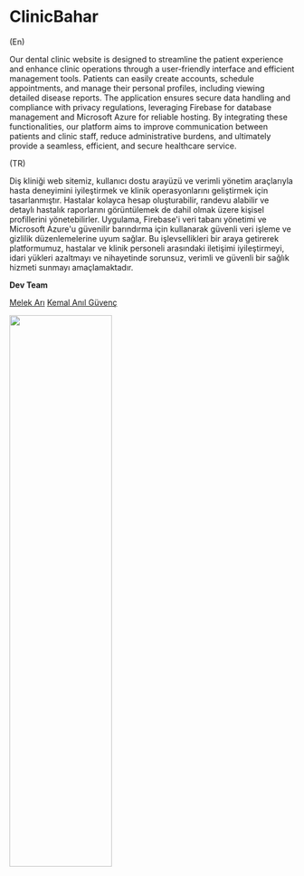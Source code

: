 # ClinicBahar

(En) 

Our dental clinic website is designed to streamline the patient experience and enhance clinic operations through a user-friendly interface and efficient management tools. Patients can easily create accounts, schedule appointments, and manage their personal profiles, including viewing detailed disease reports. The application ensures secure data handling and compliance with privacy regulations, leveraging Firebase for database management and Microsoft Azure for reliable hosting. By integrating these functionalities, our platform aims to improve communication between patients and clinic staff, reduce administrative burdens, and ultimately provide a seamless, efficient, and secure healthcare service. 

 

(TR) 

Diş kliniği web sitemiz, kullanıcı dostu arayüzü ve verimli yönetim araçlarıyla hasta deneyimini iyileştirmek ve klinik operasyonlarını geliştirmek için tasarlanmıştır. Hastalar kolayca hesap oluşturabilir, randevu alabilir ve detaylı hastalık raporlarını görüntülemek de dahil olmak üzere kişisel profillerini yönetebilirler. Uygulama, Firebase'i veri tabanı yönetimi ve Microsoft Azure'u güvenilir barındırma için kullanarak güvenli veri işleme ve gizlilik düzenlemelerine uyum sağlar. Bu işlevsellikleri bir araya getirerek platformumuz, hastalar ve klinik personeli arasındaki iletişimi iyileştirmeyi, idari yükleri azaltmayı ve nihayetinde sorunsuz, verimli ve güvenli bir sağlık hizmeti sunmayı amaçlamaktadır. 

**Dev Team**

[Melek Arı](https://www.linkedin.com/in/melek-ari/)
[Kemal Anıl Güvenç](https://www.linkedin.com/in/kemal-anil-guvenc/)

<img src="https://github.com/melekari/ClinicBahar/assets/82261358/bd37be20-9804-42ec-9b7c-cb954106ca8a" href="https://github.com/melekari/ClinicBahar" width=60% height=50%>
